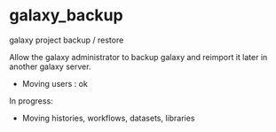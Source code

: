 galaxy_backup
=============

galaxy project backup / restore

Allow the galaxy administrator to backup galaxy and reimport it later in another galaxy server.

- Moving users : ok

In progress:
- Moving histories, workflows, datasets, libraries
